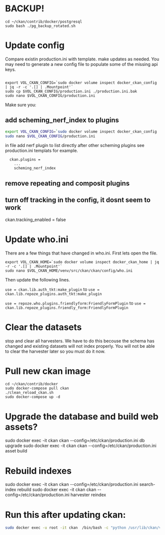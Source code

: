 # BACKUP!
```
cd ~/ckan/contrib/docker/postgresql
sudo bash ./pg_backup_rotated.sh
```
# Update config
Compare existin production.ini with template. make updates as needed. You may need to generate a new config file to populate some of the missing api keys.
```

```
```
export VOL_CKAN_CONFIG=`sudo docker volume inspect docker_ckan_config | jq -r -c '.[] | .Mountpoint'`
sudo cp $VOL_CKAN_CONFIG/production.ini ./production.ini.bak
sudo nano $VOL_CKAN_CONFIG/production.ini
```
Make sure you:

## add scheming_nerf_index to plugins

```bash
export VOL_CKAN_CONFIG=`sudo docker volume inspect docker_ckan_config | jq -r -c '.[] | .Mountpoint'`
sudo nano $VOL_CKAN_CONFIG/production.ini
```

in file add nerf plugin to list directly after other scheming plugins see production.ini templats for example.
```
  ckan.plugins =
    ...
    scheming_nerf_index
```

## remove repeating and composit plugins

## turn off tracking in the config, it dosnt seem to work
ckan.tracking_enabled = false

# Update who.ini
There are a few things that have changed in who.ini. First lets open the file.
```
export VOL_CKAN_HOME=`sudo docker volume inspect docker_ckan_home | jq -r -c '.[] | .Mountpoint'`
sudo nano $VOL_CKAN_HOME/venv/src/ckan/ckan/config/who.ini
```
Then update the following lines.

`use = ckan.lib.auth_tkt:make_plugin`
to
`use = ckan.lib.repoze_plugins.auth_tkt:make_plugin`

`use = repoze.who.plugins.friendlyform:FriendlyFormPlugin`
to
`use = ckan.lib.repoze_plugins.friendly_form:FriendlyFormPlugin`

# Clear the datasets
stop and clear all harvesters. We have to do this becouse the schema has changed and existing datasets
will not index properly. You will not be able to clear the harvester later so you must do it now.

# Pull new ckan image
```
cd ~/ckan/contrib/docker
sudo docker-compose pull ckan
./clean_reload_ckan.sh
sudo docker-compose up -d
```

# Upgrade the database and build web assets?
sudo docker exec -it ckan ckan  --config=/etc/ckan/production.ini db upgrade
sudo docker exec -it ckan ckan  --config=/etc/ckan/production.ini asset build

# Rebuild indexes
sudo docker exec -it ckan ckan --config=/etc/ckan/production.ini search-index rebuild
sudo docker exec -it ckan ckan --config=/etc/ckan/production.ini harvester reindex

# Run this after updating ckan:
```bash
sudo docker exec -u root -it ckan  /bin/bash -c "python /usr/lib/ckan/venv/src/ckan/ckan/migration/migrate_package_activity.py -c /etc/ckan/production.ini"
```
